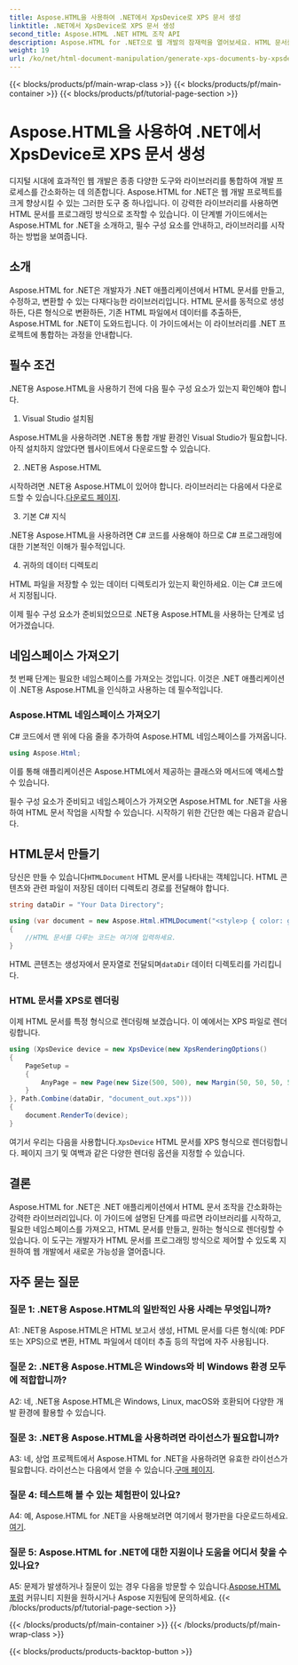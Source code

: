 ```yaml
---
title: Aspose.HTML을 사용하여 .NET에서 XpsDevice로 XPS 문서 생성
linktitle: .NET에서 XpsDevice로 XPS 문서 생성
second_title: Aspose.HTML .NET HTML 조작 API
description: Aspose.HTML for .NET으로 웹 개발의 잠재력을 열어보세요. HTML 문서를 쉽게 만들고, 변환하고, 조작하세요.
weight: 19
url: /ko/net/html-document-manipulation/generate-xps-documents-by-xpsdevice/
---
```


{{< blocks/products/pf/main-wrap-class >}}
{{< blocks/products/pf/main-container >}}
{{< blocks/products/pf/tutorial-page-section >}}

# Aspose.HTML을 사용하여 .NET에서 XpsDevice로 XPS 문서 생성


디지털 시대에 효과적인 웹 개발은 종종 다양한 도구와 라이브러리를 통합하여 개발 프로세스를 간소화하는 데 의존합니다. Aspose.HTML for .NET은 웹 개발 프로젝트를 크게 향상시킬 수 있는 그러한 도구 중 하나입니다. 이 강력한 라이브러리를 사용하면 HTML 문서를 프로그래밍 방식으로 조작할 수 있습니다. 이 단계별 가이드에서는 Aspose.HTML for .NET을 소개하고, 필수 구성 요소를 안내하고, 라이브러리를 시작하는 방법을 보여줍니다.

## 소개

Aspose.HTML for .NET은 개발자가 .NET 애플리케이션에서 HTML 문서를 만들고, 수정하고, 변환할 수 있는 다재다능한 라이브러리입니다. HTML 문서를 동적으로 생성하든, 다른 형식으로 변환하든, 기존 HTML 파일에서 데이터를 추출하든, Aspose.HTML for .NET이 도와드립니다. 이 가이드에서는 이 라이브러리를 .NET 프로젝트에 통합하는 과정을 안내합니다.

## 필수 조건

.NET용 Aspose.HTML을 사용하기 전에 다음 필수 구성 요소가 있는지 확인해야 합니다.

1. Visual Studio 설치됨

Aspose.HTML을 사용하려면 .NET용 통합 개발 환경인 Visual Studio가 필요합니다. 아직 설치하지 않았다면 웹사이트에서 다운로드할 수 있습니다.

2. .NET용 Aspose.HTML

 시작하려면 .NET용 Aspose.HTML이 있어야 합니다. 라이브러리는 다음에서 다운로드할 수 있습니다.[다운로드 페이지](https://releases.aspose.com/html/net/).

3. 기본 C# 지식

.NET용 Aspose.HTML을 사용하려면 C# 코드를 사용해야 하므로 C# 프로그래밍에 대한 기본적인 이해가 필수적입니다.

4. 귀하의 데이터 디렉토리

HTML 파일을 저장할 수 있는 데이터 디렉토리가 있는지 확인하세요. 이는 C# 코드에서 지정됩니다.

이제 필수 구성 요소가 준비되었으므로 .NET용 Aspose.HTML을 사용하는 단계로 넘어가겠습니다.

## 네임스페이스 가져오기

첫 번째 단계는 필요한 네임스페이스를 가져오는 것입니다. 이것은 .NET 애플리케이션이 .NET용 Aspose.HTML을 인식하고 사용하는 데 필수적입니다.

### Aspose.HTML 네임스페이스 가져오기

C# 코드에서 맨 위에 다음 줄을 추가하여 Aspose.HTML 네임스페이스를 가져옵니다.

```csharp
using Aspose.Html;
```

이를 통해 애플리케이션은 Aspose.HTML에서 제공하는 클래스와 메서드에 액세스할 수 있습니다.

필수 구성 요소가 준비되고 네임스페이스가 가져오면 Aspose.HTML for .NET을 사용하여 HTML 문서 작업을 시작할 수 있습니다. 시작하기 위한 간단한 예는 다음과 같습니다.

## HTML문서 만들기

 당신은 만들 수 있습니다`HTMLDocument` HTML 문서를 나타내는 객체입니다. HTML 콘텐츠와 관련 파일이 저장된 데이터 디렉토리 경로를 전달해야 합니다.

```csharp
string dataDir = "Your Data Directory";

using (var document = new Aspose.Html.HTMLDocument("<style>p { color: green; }</style><p>my first paragraph</p>", dataDir))
{
    //HTML 문서를 다루는 코드는 여기에 입력하세요.
}
```

 HTML 콘텐츠는 생성자에서 문자열로 전달되며`dataDir` 데이터 디렉토리를 가리킵니다.

### HTML 문서를 XPS로 렌더링

이제 HTML 문서를 특정 형식으로 렌더링해 보겠습니다. 이 예에서는 XPS 파일로 렌더링합니다.

```csharp
using (XpsDevice device = new XpsDevice(new XpsRenderingOptions()
{
    PageSetup =
    {
        AnyPage = new Page(new Size(500, 500), new Margin(50, 50, 50, 50))
    }
}, Path.Combine(dataDir, "document_out.xps")))
{
    document.RenderTo(device);
}
```

 여기서 우리는 다음을 사용합니다.`XpsDevice` HTML 문서를 XPS 형식으로 렌더링합니다. 페이지 크기 및 여백과 같은 다양한 렌더링 옵션을 지정할 수 있습니다.

## 결론

Aspose.HTML for .NET은 .NET 애플리케이션에서 HTML 문서 조작을 간소화하는 강력한 라이브러리입니다. 이 가이드에 설명된 단계를 따르면 라이브러리를 시작하고, 필요한 네임스페이스를 가져오고, HTML 문서를 만들고, 원하는 형식으로 렌더링할 수 있습니다. 이 도구는 개발자가 HTML 문서를 프로그래밍 방식으로 제어할 수 있도록 지원하여 웹 개발에서 새로운 가능성을 열어줍니다.

## 자주 묻는 질문

### 질문 1: .NET용 Aspose.HTML의 일반적인 사용 사례는 무엇입니까?

A1: .NET용 Aspose.HTML은 HTML 보고서 생성, HTML 문서를 다른 형식(예: PDF 또는 XPS)으로 변환, HTML 파일에서 데이터 추출 등의 작업에 자주 사용됩니다.

### 질문 2: .NET용 Aspose.HTML은 Windows와 비 Windows 환경 모두에 적합합니까?

A2: 네, .NET용 Aspose.HTML은 Windows, Linux, macOS와 호환되어 다양한 개발 환경에 활용할 수 있습니다.

### 질문 3: .NET용 Aspose.HTML을 사용하려면 라이선스가 필요합니까?

 A3: 네, 상업 프로젝트에서 Aspose.HTML for .NET을 사용하려면 유효한 라이선스가 필요합니다. 라이선스는 다음에서 얻을 수 있습니다.[구매 페이지](https://purchase.aspose.com/buy).

### 질문 4: 테스트해 볼 수 있는 체험판이 있나요?

 A4: 예, Aspose.HTML for .NET을 사용해보려면 여기에서 평가판을 다운로드하세요.[여기](https://releases.aspose.com/).

### 질문 5: Aspose.HTML for .NET에 대한 지원이나 도움을 어디서 찾을 수 있나요?

 A5: 문제가 발생하거나 질문이 있는 경우 다음을 방문할 수 있습니다.[Aspose.HTML 포럼](https://forum.aspose.com/) 커뮤니티 지원을 원하시거나 Aspose 지원팀에 문의하세요.
{{< /blocks/products/pf/tutorial-page-section >}}

{{< /blocks/products/pf/main-container >}}
{{< /blocks/products/pf/main-wrap-class >}}

{{< blocks/products/products-backtop-button >}}

